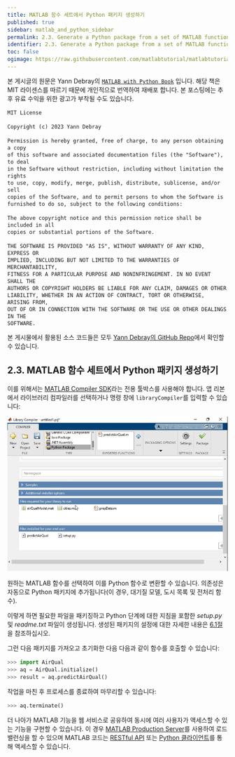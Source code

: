 ```yaml
---
title: MATLAB 함수 세트에서 Python 패키지 생성하기
published: true
sidebar: matlab_and_python_sidebar
permalink: 2.3. Generate a Python package from a set of MATLAB functions.html
identifier: 2.3. Generate a Python package from a set of MATLAB functions
toc: false
ogimage: https://raw.githubusercontent.com/matlabtutorial/matlabtutorial.github.io/main/images/MATLAB_with_Python_Book/ogimage.jpg
---
```


본 게시글의 원문은 Yann Debray의 [`MATLAB with Python Book`](https://github.com/yanndebray/matlab-with-python-book) 입니다. 해당 책은 MIT 라이센스를 따르기 때문에 개인적으로 번역하여 재배포 합니다. 본 포스팅에는 추후 유료 수익을 위한 광고가 부착될 수도 있습니다.

    MIT License

    Copyright (c) 2023 Yann Debray

    Permission is hereby granted, free of charge, to any person obtaining a copy
    of this software and associated documentation files (the "Software"), to deal
    in the Software without restriction, including without limitation the rights
    to use, copy, modify, merge, publish, distribute, sublicense, and/or sell
    copies of the Software, and to permit persons to whom the Software is
    furnished to do so, subject to the following conditions:

    The above copyright notice and this permission notice shall be included in all
    copies or substantial portions of the Software.

    THE SOFTWARE IS PROVIDED "AS IS", WITHOUT WARRANTY OF ANY KIND, EXPRESS OR
    IMPLIED, INCLUDING BUT NOT LIMITED TO THE WARRANTIES OF MERCHANTABILITY,
    FITNESS FOR A PARTICULAR PURPOSE AND NONINFRINGEMENT. IN NO EVENT SHALL THE
    AUTHORS OR COPYRIGHT HOLDERS BE LIABLE FOR ANY CLAIM, DAMAGES OR OTHER
    LIABILITY, WHETHER IN AN ACTION OF CONTRACT, TORT OR OTHERWISE, ARISING FROM,
    OUT OF OR IN CONNECTION WITH THE SOFTWARE OR THE USE OR OTHER DEALINGS IN THE
    SOFTWARE.

본 게시물에서 활용된 소스 코드들은 모두 [Yann Debray의 GitHub Repo](https://github.com/yanndebray/matlab-with-python-book)에서 확인할 수 있습니다.

## 2.3. MATLAB 함수 세트에서 Python 패키지 생성하기

이를 위해서는 [MATLAB Compiler SDK](https://www.mathworks.com/help/compiler_sdk/)라는 전용 툴박스를 사용해야 합니다. 앱 리본에서 라이브러리 컴파일러를 선택하거나 명령 창에 `libraryCompiler`를 입력할 수 있습니다:

<img src="https://raw.githubusercontent.com/matlabtutorial/matlabtutorial.github.io/main/images/MATLAB_with_Python_Book/image17.png" alt="Graphical user interface Library Compiler" />

원하는 MATLAB 함수를 선택하여 이를 Python 함수로 변환할 수 있습니다. 의존성은 자동으로 Python 패키지에 추가됩니다(이 경우, 대기질 모델, 도시 목록 및 전처리 함수).

이렇게 하면 필요한 파일을 패키징하고 Python 단계에 대한 지침을 포함한 *setup.py* 및 *readme.txt* 파일이 생성됩니다. 생성된 패키지의 설정에 대한 자세한 내용은 [6.1절](#set-up-of-the-generated-python-package)을 참조하십시오.

그런 다음 패키지를 가져오고 초기화한 다음 다음과 같이 함수를 호출할 수 있습니다:

```python
>>> import AirQual
>>> aq = AirQual.initialize()
>>> result = aq.predictAirQual()
```

작업을 마친 후 프로세스를 종료하여 마무리할 수 있습니다:

```python
>>> aq.terminate()
```

더 나아가 MATLAB 기능을 웹 서비스로 공유하여 동시에 여러 사용자가 액세스할 수 있는 기능을 구현할 수 있습니다. 이 경우 [MATLAB Production Server](https://www.mathworks.com/help/mps/index.html)를 사용하여 로드 밸런싱을 할 수 있으며 MATLAB 코드는 [RESTful API](https://www.mathworks.com/help/mps/restful-api-and-json.html) 또는 [Python 클라이언트](https://www.mathworks.com/help/mps/python/create-a-matlab-production-server-python-client.html)를 통해 액세스할 수 있습니다.